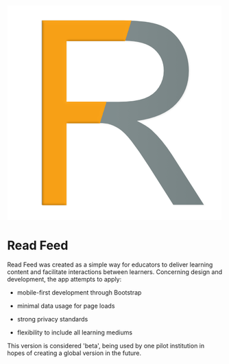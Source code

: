 ![Read Feed](/app/assets/images/textonly.png)

# Read Feed

Read Feed was created as a simple way for educators to deliver learning content and facilitate interactions between learners.  Concerning design and development, the app attempts to apply:

* mobile-first development through Bootstrap

* minimal data usage for page loads

* strong privacy standards

* flexibility to include all learning mediums

This version is considered 'beta', being used by one pilot institution in hopes of creating a global version in the future.
